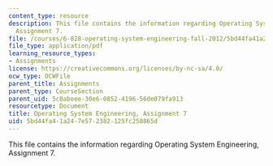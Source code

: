 ```yaml
---
content_type: resource
description: This file contains the information regarding Operating System Engineering,
  Assignment 7.
file: /courses/6-828-operating-system-engineering-fall-2012/5bd44fa41a247e572382125fc250865d_MIT6_828F12_assignment7.pdf
file_type: application/pdf
learning_resource_types:
- Assignments
license: https://creativecommons.org/licenses/by-nc-sa/4.0/
ocw_type: OCWFile
parent_title: Assignments
parent_type: CourseSection
parent_uid: 5c0abeee-30e6-0852-4196-56de079fa913
resourcetype: Document
title: Operating System Engineering, Assignment 7
uid: 5bd44fa4-1a24-7e57-2382-125fc250865d
---
```

This file contains the information regarding Operating System Engineering, Assignment 7.